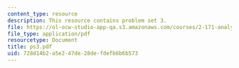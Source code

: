 ```yaml
---
content_type: resource
description: This resource contains problem set 3.
file: https://ol-ocw-studio-app-qa.s3.amazonaws.com/courses/2-171-analysis-and-design-of-digital-control-systems-fall-2006/728d14b2a5e247de28defdefb6b6b573_ps3.pdf
file_type: application/pdf
resourcetype: Document
title: ps3.pdf
uid: 728d14b2-a5e2-47de-28de-fdefb6b6b573
---
```

